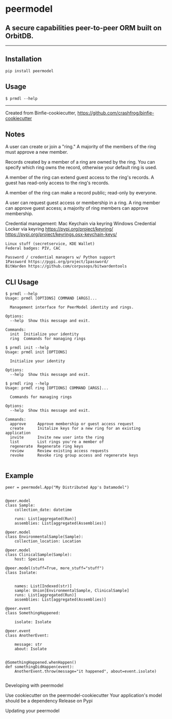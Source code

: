 # peermodel

## A secure capabilities peer-to-peer ORM built on OrbitDB.

---

## Installation

`pip install peermodel`
## Usage

`$ prmdl --help`


---
Created from Binfie-cookiecutter, https://github.com/crashfrog/binfie-cookiecutter


## Notes

A user can create or join a "ring." A majority of the members of the ring must approve a new member.

Records created by a member of a ring are owned by the ring. You can specify which ring owns the record, otherwise your default ring is used.

A member of the ring can extend guest access to the ring's records. A guest has read-only access to the ring's records.

A member of the ring can make a record public; read-only by everyone.

A user can request guest access or membership in a ring. A ring member can approve guest access; a majority of ring members can approve membership.

Credential management:
    Mac Keychain via keyring
    Windows Credential Locker via keyring
    https://pypi.org/project/keyring/
    https://pypi.org/project/keyrings.osx-keychain-keys/


    Linux stuff (secretservice, KDE Wallet)
    Federal badges: PIV, CAC

    Password / credential managers w/ Python support
    1Password https://pypi.org/project/1password/
    BitWarden https://github.com/corpusops/bitwardentools

## CLI Usage
```
$ prmdl --help
Usage: prmdl [OPTIONS] COMMAND [ARGS]...

  Management interface for PeerModel identity and rings.

Options:
  --help  Show this message and exit.

Commands:
  init  Initialize your identity
  ring  Commands for managing rings

$ prmdl init --help
Usage: prmdl init [OPTIONS]

  Initialize your identity

Options:
  --help  Show this message and exit.

$ prmdl ring --help
Usage: prmdl ring [OPTIONS] COMMAND [ARGS]...

  Commands for managing rings

Options:
  --help  Show this message and exit.

Commands:
  approve     Approve membership or guest access request
  create      Initalize keys for a new ring for an existing application
  invite      Invite new user into the ring
  list        List rings you're a member of
  regenerate  Regenerate ring keys
  review      Review existing access requests
  revoke      Revoke ring group access and regenerate keys


```



## Example


```
peer = peermodel.App("My Distributed App's Datamodel")


@peer.model
class Sample:
    collection_date: datetime

    runs: List[aggregated(Run)]
    assemblies: List[aggregated(Assemblies)]

@peer.model
class EnvironmentalSample(Sample):
    collection_location: Location

@peer.model
class ClinicalSample(Sample):
    host: Species

@peer.model(stuff=True, more_stuff="stuff")
class Isolate:


    names: List[Indexed(str)]
    sample: Union[EnvironmentalSample, ClinicalSample]
    runs: List[aggregated(Run)]
    assemblies: List[aggregated(Assemblies)]

@peer.event
class SomethingHappened:

    isolate: Isolate

@peer.event
class AnotherEvent:

    message: str
    about: Isolate


@SomethingHappened.whenHappen()
def somethingDidHappen(event):
    AnotherEvent.throw(message="it happened", about=event.isolate)


```

Developing with peermodel

Use cookiecutter on the peermodel-cookiecutter
Your application's model should be a dependency
Release on Pypi




Updating your peermodel
